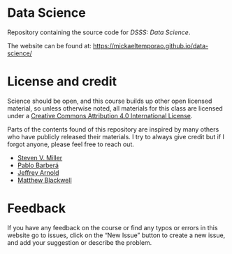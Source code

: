 # Data Science
Repository containing the source code for *DSSS: Data Science*.

The website can be found at: https://mickaeltemporao.github.io/data-science/

# License and credit
Science should be open, and this course builds up other open licensed material, so unless otherwise noted, all materials for this class are licensed under a <a rel="license" href="https://creativecommons.org/licenses/by/4.0/">Creative Commons Attribution 4.0 International License</a>.

Parts of the contents found of this repository are inspired by many others who have publicly released their materials.
I try to always give credit but if I forgot anyone, please feel free to reach out.

- [Steven V. Miller](http://svmiller.com/)
- [Pablo Barberá](http://pablobarbera.com/)
- [Jeffrey Arnold](http://www.jrnold.me/)
- [Matthew Blackwell](https://mattblackwell.org/)


# Feedback
If you have any feedback on the course or find any typos or errors in this website go to issues, click on the “New Issue” button to create a new issue, and add your suggestion or describe the problem.

